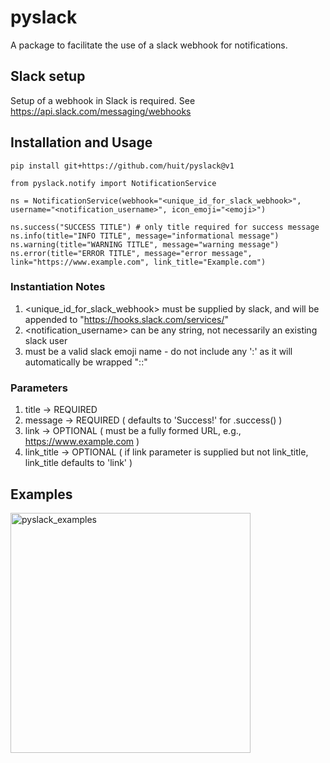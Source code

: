 # pyslack

A package to facilitate the use of a slack webhook for notifications.

## Slack setup

Setup of a webhook in Slack is required.
See <a href="https://api.slack.com/messaging/webhooks">https://api.slack.com/messaging/webhooks

## Installation and Usage

    pip install git+https://github.com/huit/pyslack@v1

    from pyslack.notify import NotificationService 

    ns = NotificationService(webhook="<unique_id_for_slack_webhook>", username="<notification_username>", icon_emoji="<emoji>")
    
    ns.success("SUCCESS TITLE") # only title required for success message
    ns.info(title="INFO TITLE", message="informational message")
    ns.warning(title="WARNING TITLE", message="warning message")
    ns.error(title="ERROR TITLE", message="error message", link="https://www.example.com", link_title="Example.com")

### Instantiation Notes
1. <unique_id_for_slack_webhook> must be supplied by slack, and will be appended to "https://hooks.slack.com/services/"
1. <notification_username> can be any string, not necessarily an existing slack user
1. <emoji> must be a valid slack emoji name - do not include any ':' as it will automatically be wrapped ":<emoji>:"
    
### Parameters
1. title -> REQUIRED
1. message -> REQUIRED ( defaults to 'Success!' for .success() )
1. link -> OPTIONAL ( must be a fully formed URL, e.g., https://www.example.com )
1. link_title -> OPTIONAL ( if link parameter is supplied but not link_title, link_title defaults to 'link' )

## Examples

<img width="384" alt="pyslack_examples" src="https://user-images.githubusercontent.com/6807526/110037044-debd6b00-7d0b-11eb-93e6-9d5ed344073f.png">